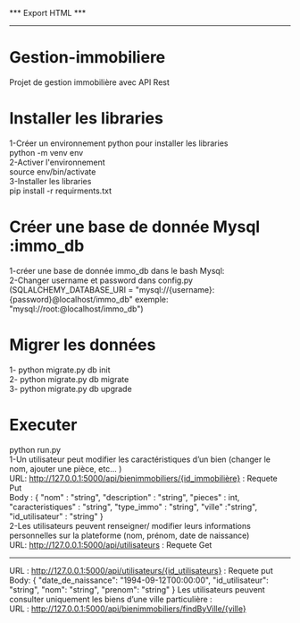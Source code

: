 *** Export HTML ***
*******************

# Gestion-immobiliere
Projet de gestion immobilière avec API Rest 

# Installer les libraries 
1-Créer un environnement python pour installer les libraries <br>
python -m venv env<br>
2-Activer l'environnement<br> 
source env/bin/activate<br>
3-Installer les libraries<br>
pip install -r requirments.txt<br>


# Créer une base de donnée Mysql :immo_db
1-créer une base de donnée immo_db dans le bash Mysql:<br>
2-Changer username et password dans config.py<br>
 (SQLALCHEMY_DATABASE_URI = "mysql://{username}:{password}@localhost/immo_db"    exemple: "mysql://root:@localhost/immo_db")<br>

 # Migrer les données
 1- python migrate.py db init<br>
 2- python migrate.py db migrate<br> 
 3- python migrate.py db upgrade<br> 

 # Executer 
 python run.py<br>
1-Un utilisateur peut modifier les caractéristiques d’un bien (changer le nom, ajouter une pièce, etc… )<br>
URL: http://127.0.0.1:5000/api/bienimmobiliers/{id_immobilière} : Requete Put<br>
Body :  {
            "nom" : "string",
            "description" : "string",
            "pieces" : int,
            "caracteristiques" : "string",
            "type_immo" : "string",
            "ville" :"string",
            "id_utilisateur" : "string"
        }<br>
2-Les utilisateurs peuvent renseigner/ modifier leurs informations personnelles sur la plateforme (nom, prénom, date de naissance)<br>
URL: http://127.0.0.1:5000/api/utilisateurs : Requete Get<br>
******************************
URL : http://127.0.0.1:5000/api/utilisateurs/{id_utilisateurs} : Requete put<br>
Body:    {
            "date_de_naissance": "1994-09-12T00:00:00",
            "id_utilisateur": "string",
            "nom": "string",
            "prenom": "string"
        }
Les utilisateurs peuvent consulter uniquement les biens d’une ville particulière : <br>
URL : http://127.0.0.1:5000/api/bienimmobiliers/findByVille/{ville}<br>

